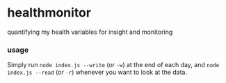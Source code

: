 # healthmonitor

quantifying my health variables for insight and monitoring

### usage

Simply run `node index.js --write` (or `-w`) at the end of each day,
and `node index.js --read` (or `-r`) whenever you want to look at the data.
